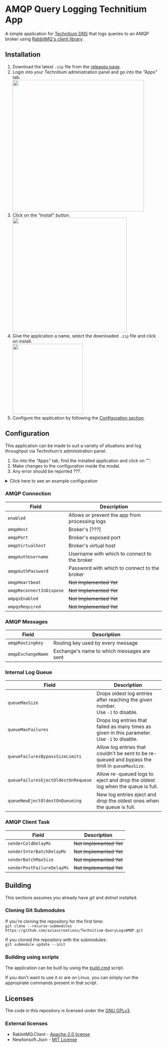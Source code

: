 ﻿# AMQP Query Logging Technitium App
A simple application for [Technitium DNS](https://github.com/TechnitiumSoftware/DnsServer)
that logs queries to an AMQP broker using
[RabbitMQ's client library](https://github.com/rabbitmq/rabbitmq-dotnet-client).

<!--
## Features
* Support for AMQP & ~~AMQPS~~
* ???
-->

<!--
## Summary
* [Installation](#installation)
* [Configuration](#configuration)
  * [AMQP Connection](#amqp-connection)
  * [AMQP Messages](#amqp-messages)
  * [Internal Log Queue](#internal-log-queue)
  * [AMQP Client Task](#amqp-client-task)
* [Building](#building)
  * [Cloning Git Submodules](#cloning-git-submodules)
  * [Building using script](#building-using-scripts)
* [Licenses](#licenses)
-->


## Installation
1. Download the latest `.zip` file from the
[releases page](https://github.com/aziascreations/Technitium-QueryLogsAMQP/releases).
2. Login into your Technitium administration panel and go into the *"Apps"* tab.<br>
   <image src="Documentation/technitium-install-1.png" width="422px">
3. Click on the *"Install" button.*<br>
   <image src="Documentation/technitium-install-2.png" width="367px">
4. Give the application a name, select the downloaded `.zip` file and click on install.<br>
   <image src="Documentation/technitium-install-3.png" width="226px">
5. Configure the application by following the [Configuration section](#Configuration).


## Configuration
This application can be made to suit a variety of situations and log throughput via Technitium's administration panel.

1. Go into the *"Apps"* tab, find the installed application and click on *""*.
2. Make changes to the configuration inside the modal.
3. Any error should be reported ???.

<details>
<summary>Click here to see an example configuration</summary>

```json
{
    "enabled": true,
    
    "amqpHost": "127.0.0.1",
    "amqpPort": 5672,
    "amqpVirtualHost": "/technitium",
    "amqpAuthUsername": "technitium-na1",
    "amqpAuthPassword": "change-me",
    "amqpRoutingKey": "dns-na1",
    "amqpExchangeName": "amq.topic",
    "amqpHeartbeat": 30,
    "amqpReconnectInDispose": true,
    
    "ampqsEnabled": false,
    "ampqsRequired": true,
    
    "queueMaxSize": 10000,
    "queueMaxFailures": 5,
    "queueFailuresBypassSizeLimits": true,
    "queueFailuresEjectOldestOnRequeue": true,
    
    "senderColdDelayMs": 5000,
    "senderInterBatchDelayMs": 500,
    "senderBatchMaxSize": 100,
    "senderPostFailureDelayMs": 250
}
```

</details>


### AMQP Connection
| Field                           | Description                                    |
|---------------------------------|------------------------------------------------|
| `enabled`                       | Allows or prevent the app from processing logs |
| `amqpHost`                      | Broker's [???]                                 |
| `amqpPort`                      | Broker's exposed port                          |
| `amqpVirtualhost`               | Broker's virtual host                          |
| `amqpAuthUsername`              | Username with which to connect to the broker   |
| `amqpAuthPassword`              | Password with which to connect to the broker   |
| `amqpHeartbeat`                 | ~~Not Implemented Yet~~                        |
| `amqpReconnectInDispose`        | ~~Not Implemented Yet~~                        |
| `ampqsEnabled`                  | ~~Not Implemented Yet~~                        |
| `ampqsRequired`                 | ~~Not Implemented Yet~~                        |


### AMQP Messages
| Field                           | Description                                |
|---------------------------------|--------------------------------------------|
| `amqpRoutingKey`                | Routing key used by every message          |
| `amqpExchangeName`              | Exchange's name to which messages are sent |


### Internal Log Queue
| Field                               | Description                                                                                     |
|-------------------------------------|-------------------------------------------------------------------------------------------------|
| `queueMaxSize`                      | Drops oldest log entries after reaching the given number.<br>Use `-1` to disable.               |
| `queueMaxFailures`                  | Drops log entries that failed as many times as given in this parameter.<br>Use `-1` to disable. |
| `queueFailuresBypassSizeLimits`     | Allow log entries that couldn't be sent to be re-queued and bypass the limit in `queueMaxSize`. |
| `queueFailuresEjectOldestOnRequeue` | Allow re-queued logs to eject and drop the oldest log when the queue is full.                   |
| `queueNewEjectOldestOnQueueing`     | New log entries eject and drop the oldest ones when the queue is full.                          |


### AMQP Client Task
| Field                           | Description                     |
|---------------------------------|---------------------------------|
| `senderColdDelayMs`             | ~~Not Implemented Yet~~         |
| `senderInterBatchDelayMs`       | ~~Not Implemented Yet~~         |
| `senderBatchMaxSize`            | ~~Not Implemented Yet~~         | 
| `senderPostFailureDelayMs`      | ~~Not Implemented Yet~~         |


## Building
This sections assumes you already have *git* and *dotnet* installed.

### Cloning Git Submodules
If you're cloning the repository for the first time:<br>
`git clone --recurse-submodules https://github.com/aziascreations/Technitium-QueryLogsAMQP.git`

If you cloned the repository with the submodules:<br>
`git submodule update --init`


### Building using scripts
The application can be built by using the [build.cmd](build.cmd) script.

If you don't want to use it or are on Linux, you can simply run the appropriate
commands present in that script.


## Licenses
The code in this repository is licensed under the [GNU GPLv3](LICENSE).

### External licenses
* RabbitMQ.Client - [Apache-2.0 license](https://github.com/rabbitmq/rabbitmq-dotnet-client/blob/main/LICENSE-APACHE2)
* Newtonsoft.Json - [MIT License](https://github.com/JamesNK/Newtonsoft.Json/blob/master/LICENSE.md)
